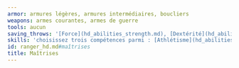 ```yaml
---
armor: armures légères, armures intermédiaires, boucliers
weapons: armes courantes, armes de guerre
tools: aucun
saving_throws: '[Force](hd_abilities_strength.md), [Dextérité](hd_abilities_dexterity.md)'
skills: 'choisissez trois compétences parmi : [Athlétisme](hd_abilities_strength_athletisme.md), [Discrétion](hd_abilities_dexterity_discretion.md), [Dressage](hd_abilities_wisdom_dressage.md), [Investigation](hd_abilities_intelligence_investigation.md), [Nature](hd_abilities_intelligence_nature.md), [Perception](hd_abilities_wisdom_perception.md), [Perspicacité](hd_abilities_wisdom_perspicacite.md) et [Survie](hd_abilities_wisdom_survie.md)'
id: ranger_hd.md#maîtrises
title: Maîtrises
---
```


